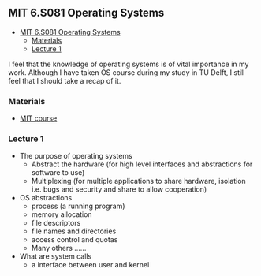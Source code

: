 ## MIT 6.S081 Operating Systems 

- [MIT 6.S081 Operating Systems](#mit-6s081-operating-systems)
  - [Materials](#materials)
  - [Lecture 1](#lecture-1)


I feel that the knowledge of operating systems is of vital importance in my work. Although I have taken OS course during my study in TU Delft, I still feel that I should take a recap of it. 

### Materials
- [MIT course](https://pdos.csail.mit.edu/6.S081/2022/schedule.html)

### Lecture 1
- The purpose of operating systems
  - Abstract the hardware (for high level interfaces and abstractions for software to use)
  - Multiplexing (for multiple applications to share hardware, isolation i.e. bugs and security and share to allow cooperation)
- OS abstractions
  - process (a running program)
  - memory allocation
  - file descriptors
  - file names and directories
  - access control and quotas
  - Many others ......
- What are system calls
  - a interface between user and kernel 
